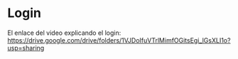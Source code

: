 # Login
El enlace del video explicando el login: 
https://drive.google.com/drive/folders/1VJDoIfuVTrlMimfOGitsEgi_lGsXLI1o?usp=sharing
